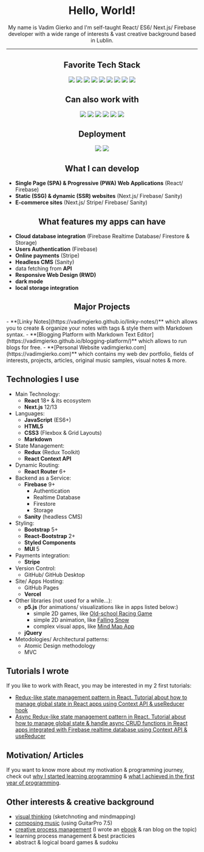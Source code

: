 <h1 align="center">Hello, World!</h1>

<p align="center">My name is Vadim Gierko and I'm self-taught React/ ES6/ Next.js/ Firebase developer with a wide range of interests & vast creative background based in Lublin.</p>

---

<h2 align="center">Favorite Tech Stack</h2>

<div align="center">
  <img src="https://img.shields.io/badge/React-20232A?style=for-the-badge&logo=react&logoColor=61DAFB">
  <img src="https://img.shields.io/badge/next.js-000000?style=for-the-badge&logo=nextdotjs&logoColor=white">
  <img src="https://img.shields.io/badge/JavaScript-323330?style=for-the-badge&logo=javascript&logoColor=F7DF1E">
  <img src="https://img.shields.io/badge/React_Router-CA4245?style=for-the-badge&logo=react-router&logoColor=white">
  <img src="https://img.shields.io/badge/Bootstrap-563D7C?style=for-the-badge&logo=bootstrap&logoColor=white">
  <img src="https://img.shields.io/badge/firebase-ffca28?style=for-the-badge&logo=firebase&logoColor=black">
  <img src="https://img.shields.io/badge/Markdown-000000?style=for-the-badge&logo=markdown&logoColor=white">
  <img src="https://img.shields.io/badge/CSS3-1572B6?style=for-the-badge&logo=css3&logoColor=white">
  <img src="https://img.shields.io/badge/HTML5-E34F26?style=for-the-badge&logo=html5&logoColor=white">
</div>

<h2 align="center">Can also work with</h2>

<div align="center">
  <img src="https://img.shields.io/badge/Redux-593D88?style=for-the-badge&logo=redux&logoColor=white">
  <img src="https://img.shields.io/badge/Stripe-626CD9?style=for-the-badge&logo=Stripe&logoColor=white">
  <img src="https://img.shields.io/badge/Material%20UI-007FFF?style=for-the-badge&logo=mui&logoColor=white">
  <img src="https://img.shields.io/badge/styled--components-DB7093?style=for-the-badge&logo=styled-components&logoColor=white">
  <img src="https://img.shields.io/badge/p5%20js-ED225D?style=for-the-badge&logo=p5dotjs&logoColor=white">
  <img src="https://img.shields.io/badge/typescript-%23007ACC.svg?style=for-the-badge&logo=typescript&logoColor=white">
</div>

<h2 align="center">Deployment</h2>

<div align="center">
  <img src="https://img.shields.io/badge/GitHub%20Pages-222222?style=for-the-badge&logo=GitHub%20Pages&logoColor=white">
  <img src="https://img.shields.io/badge/Vercel-000000?style=for-the-badge&logo=vercel&logoColor=white">
</div>

<h2 align="center">What I can develop</h2>

- **Single Page (SPA) & Progressive (PWA) Web Applications** (React/ Firebase)
- **Static (SSG) & dynamic (SSR) websites** (Next.js/ Firebase/ Sanity)
- **E-commerce sites** (Next.js/ Stripe/ Firebase/ Sanity)

<h2 align="center">What features my apps can have</h2>

- **Cloud database integration** (Firebase Realtime Database/ Firestore & Storage)
- **Users Authentication** (Firebase)
- **Online payments** (Stripe)
- **Headless CMS** (Sanity)
- data fetching from **API**
- **Responsive Web Design (RWD)**
- **dark mode**
- **local storage integration**

<h2 align="center">Major Projects</h2>
- **[Linky Notes](https://vadimgierko.github.io/linky-notes/)** which allows you to create & organize your notes with tags & style them with Markdown syntax.
- **[Blogging Platform with Markdown Text Editor](https://vadimgierko.github.io/blogging-platform/)** which allows to run blogs for free.
- **[Personal Website vadimgierko.com](https://vadimgierko.com)** which contains my web dev portfolio, fields of interests, projects, articles, original music samples, visual notes & more.

## Technologies I use

- Main Technology:
  - **React** 18+ & its ecosystem
  - **Next.js** 12/13
- Languages:
  - **JavaScript** (ES6+)
  - **HTML5**
  - **CSS3** (Flexbox & Grid Layouts)
  - **Markdown**
- State Management:
  - **Redux** (Redux Toolkit)
  - **React Context API**
- Dynamic Routing:
  - **React Router** 6+  
- Backend as a Service:
  - **Firebase** 9+
    - Authentication
    - Realtime Database
    - Firestore
    - Storage
  - **Sanity** (headless CMS)
- Styling:
  - **Bootstrap** 5+
  - **React-Bootstrap** 2+
  - **Styled Components**
  - **MUI** 5
- Payments integration:
  - **Stripe**
- Version Control:
  - GitHub/ GitHub Desktop
- Site/ Apps Hosting:
  - GitHub Pages
  - **Vercel**
- Other libraries (not used for a while...):
  - **p5.js** (for animations/ visualizations like in apps listed below:)
    - simple 2D games, like [Old-school Racing Game](https://vadimgierko.github.io/old-school-2d-racing-game/)
    - simple 2D animation, like [Falling Snow](https://vadimgierko.github.io/let-it-snow/)
    - complex visual apps, like [Mind Map App](https://vadimgierko.github.io/MIND-MAP-APP/)
  - **jQuery**
- Metodologies/ Architectural patterns:
  - Atomic Design methodology
  - MVC

## Tutorials I wrote

If you like to work with React, you may be interested in my 2 first tutorials:
- [Redux-like state management pattern in React. Tutorial about how to manage global state in React apps using Context API & useReducer hook](https://github.com/vadimgierko/redux-like-state-management-pattern#readme)
- [Async Redux-like state management pattern in React. Tutorial about how to manage global state & handle async CRUD functions in React apps integrated with Firebase realtime database using Context API & useReducer](https://github.com/vadimgierko/async-redux-like-state-management-pattern-in-react#readme)

## Motivation/ Articles

If you want to know more about my motivation & programming journey, check out [why I started learning programming](https://vadimgierko.com/5-reasons-why-i-started-learning-programming) & [what I achieved in the first year of programming](https://vadimgierko.com/summary-of-my-first-year-of-learning-web-development-roadmap-projects-and-tips-for-newbies).

## Other interests & creative background

- [visual thinking](https://vadimgierko.com/visual-thinking) (sketchnoting and mindmapping)
- [composing music](https://www.vadimgierko.com/music) (using GuitarPro 7.5)
- [creative process management](https://www.vadimgierko.com/creative-process-management) (I wrote an [ebook](https://www.vadimgierko.com/ebook-zarzadzanie-procesem-tworczym) & ran blog on the topic)
- learning process management & best practicies
- abstract & logical board games & sudoku

